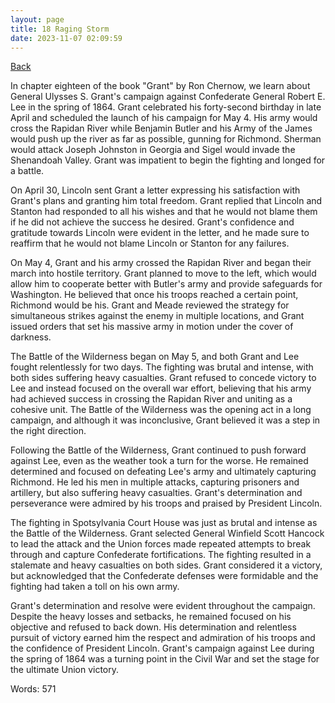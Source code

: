 ```yaml
---
layout: page
title: 18 Raging Storm
date: 2023-11-07 02:09:59
---
```


[Back](./)


In chapter eighteen of the book "Grant" by Ron Chernow, we learn about General Ulysses S. Grant's campaign against Confederate General Robert E. Lee in the spring of 1864. Grant celebrated his forty-second birthday in late April and scheduled the launch of his campaign for May 4. His army would cross the Rapidan River while Benjamin Butler and his Army of the James would push up the river as far as possible, gunning for Richmond. Sherman would attack Joseph Johnston in Georgia and Sigel would invade the Shenandoah Valley. Grant was impatient to begin the fighting and longed for a battle.

On April 30, Lincoln sent Grant a letter expressing his satisfaction with Grant's plans and granting him total freedom. Grant replied that Lincoln and Stanton had responded to all his wishes and that he would not blame them if he did not achieve the success he desired. Grant's confidence and gratitude towards Lincoln were evident in the letter, and he made sure to reaffirm that he would not blame Lincoln or Stanton for any failures.

On May 4, Grant and his army crossed the Rapidan River and began their march into hostile territory. Grant planned to move to the left, which would allow him to cooperate better with Butler's army and provide safeguards for Washington. He believed that once his troops reached a certain point, Richmond would be his. Grant and Meade reviewed the strategy for simultaneous strikes against the enemy in multiple locations, and Grant issued orders that set his massive army in motion under the cover of darkness.

The Battle of the Wilderness began on May 5, and both Grant and Lee fought relentlessly for two days. The fighting was brutal and intense, with both sides suffering heavy casualties. Grant refused to concede victory to Lee and instead focused on the overall war effort, believing that his army had achieved success in crossing the Rapidan River and uniting as a cohesive unit. The Battle of the Wilderness was the opening act in a long campaign, and although it was inconclusive, Grant believed it was a step in the right direction.

Following the Battle of the Wilderness, Grant continued to push forward against Lee, even as the weather took a turn for the worse. He remained determined and focused on defeating Lee's army and ultimately capturing Richmond. He led his men in multiple attacks, capturing prisoners and artillery, but also suffering heavy casualties. Grant's determination and perseverance were admired by his troops and praised by President Lincoln.

The fighting in Spotsylvania Court House was just as brutal and intense as the Battle of the Wilderness. Grant selected General Winfield Scott Hancock to lead the attack and the Union forces made repeated attempts to break through and capture Confederate fortifications. The fighting resulted in a stalemate and heavy casualties on both sides. Grant considered it a victory, but acknowledged that the Confederate defenses were formidable and the fighting had taken a toll on his own army.

Grant's determination and resolve were evident throughout the campaign. Despite the heavy losses and setbacks, he remained focused on his objective and refused to back down. His determination and relentless pursuit of victory earned him the respect and admiration of his troops and the confidence of President Lincoln. Grant's campaign against Lee during the spring of 1864 was a turning point in the Civil War and set the stage for the ultimate Union victory.

Words: 571